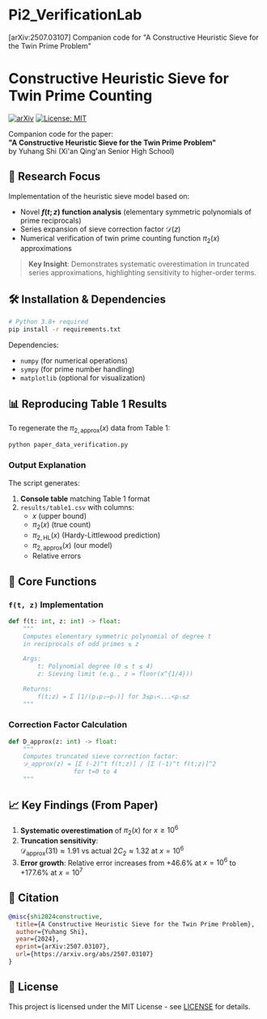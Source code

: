 # Pi2_VerificationLab
[arXiv:2507.03107] Companion code for "A Constructive Heuristic Sieve for the Twin Prime Problem"
# Constructive Heuristic Sieve for Twin Prime Counting

[![arXiv](https://img.shields.io/badge/arXiv-2507.03107-b31b1b.svg)](https://arxiv.org/abs/2507.03107)
[![License: MIT](https://img.shields.io/badge/License-MIT-yellow.svg)](LICENSE)

Companion code for the paper:  
**"A Constructive Heuristic Sieve for the Twin Prime Problem"**  
by Yuhang Shi (Xi'an Qing'an Senior High School)

## 🔬 Research Focus
Implementation of the heuristic sieve model based on:
- Novel **$f(t;z)$ function analysis** (elementary symmetric polynomials of prime reciprocals)
- Series expansion of sieve correction factor $\mathcal{D}(z)$
- Numerical verification of twin prime counting function $\pi_2(x)$ approximations

> **Key Insight**: Demonstrates systematic overestimation in truncated series approximations, highlighting sensitivity to higher-order terms.

## 🛠️ Installation & Dependencies
```bash
# Python 3.8+ required
pip install -r requirements.txt
```
Dependencies:  
- `numpy` (for numerical operations)
- `sympy` (for prime number handling)
- `matplotlib` (optional for visualization)

## 📊 Reproducing Table 1 Results
To regenerate the $\pi_{2,\text{approx}}(x)$ data from Table 1:
```bash
python paper_data_verification.py
```

### Output Explanation
The script generates:
1. **Console table** matching Table 1 format
2. `results/table1.csv` with columns:
   - $x$ (upper bound)
   - $\pi_2(x)$ (true count)
   - $\pi_{2,\text{HL}}(x)$ (Hardy-Littlewood prediction)
   - $\pi_{2,\text{approx}}(x)$ (our model)
   - Relative errors

## 🧮 Core Functions
### `f(t, z)` Implementation
```python
def f(t: int, z: int) -> float:
    """
    Computes elementary symmetric polynomial of degree t
    in reciprocals of odd primes ≤ z
    
    Args:
        t: Polynomial degree (0 ≤ t ≤ 4)
        z: Sieving limit (e.g., z = floor(x^{1/4}))
    
    Returns:
        f(t;z) = Σ [1/(p₁p₂⋯pₜ)] for 3≤p₁<...<pₜ≤z
    """
```

### Correction Factor Calculation
```python
def D_approx(z: int) -> float:
    """
    Computes truncated sieve correction factor:
    𝒟_approx(z) = [Σ (-2)^t f(t;z)] / [Σ (-1)^t f(t;z)]^2 
                  for t=0 to 4
    """
```

## 📈 Key Findings (From Paper)
1. **Systematic overestimation** of $\pi_2(x)$ for $x \geq 10^6$
2. **Truncation sensitivity**:  
   $\mathcal{D}_{\text{approx}}(31) \approx 1.91$ vs actual $2C_2 \approx 1.32$ at $x=10^6$
3. **Error growth**: Relative error increases from +46.6% at $x=10^6$ to +177.6% at $x=10^7$

## 📖 Citation
```bibtex
@misc{shi2024constructive,
  title={A Constructive Heuristic Sieve for the Twin Prime Problem}, 
  author={Yuhang Shi},
  year={2024},
  eprint={arXiv:2507.03107},
  url={https://arxiv.org/abs/2507.03107}
}
```

## 📜 License
This project is licensed under the MIT License - see [LICENSE](LICENSE) for details.
```
